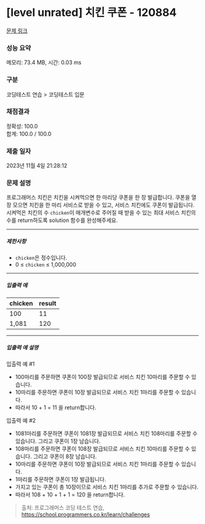 # [level unrated] 치킨 쿠폰 - 120884 

[문제 링크](https://school.programmers.co.kr/learn/courses/30/lessons/120884) 

### 성능 요약

메모리: 73.4 MB, 시간: 0.03 ms

### 구분

코딩테스트 연습 > 코딩테스트 입문

### 채점결과

정확성: 100.0<br/>합계: 100.0 / 100.0

### 제출 일자

2023년 11월 4일 21:28:12

### 문제 설명

<p>프로그래머스 치킨은 치킨을 시켜먹으면 한 마리당 쿠폰을 한 장 발급합니다. 쿠폰을 열 장 모으면 치킨을 한 마리 서비스로 받을 수 있고, 서비스 치킨에도 쿠폰이 발급됩니다. 시켜먹은 치킨의 수 <code>chicken</code>이 매개변수로 주어질 때 받을 수 있는 최대 서비스 치킨의 수를 return하도록 solution 함수를 완성해주세요.</p>

<hr>

<h5>제한사항</h5>

<ul>
<li><code>chicken</code>은 정수입니다.</li>
<li>0 ≤ <code>chicken</code> ≤ 1,000,000</li>
</ul>

<hr>

<h5>입출력 예</h5>
<table class="table">
        <thead><tr>
<th>chicken</th>
<th>result</th>
</tr>
</thead>
        <tbody><tr>
<td>100</td>
<td>11</td>
</tr>
<tr>
<td>1,081</td>
<td>120</td>
</tr>
</tbody>
      </table>
<hr>

<h5>입출력 예 설명</h5>

<p>입출력 예 #1</p>

<ul>
<li>100마리를 주문하면 쿠폰이 100장 발급되므로 서비스 치킨 10마리를 주문할 수 있습니다.</li>
<li>10마리를 주문하면 쿠폰이 10장 발급되므로 서비스 치킨 1마리를 주문할 수 있습니다.</li>
<li>따라서 10 + 1 = 11 을 return합니다.</li>
</ul>

<p>입출력 예 #2</p>

<ul>
<li>1081마리를 주문하면 쿠폰이 1081장 발급되므로 서비스 치킨 108마리를 주문할 수 있습니다. 그리고 쿠폰이 1장 남습니다.</li>
<li>108마리를 주문하면 쿠폰이 108장 발급되므로 서비스 치킨 10마리를 주문할 수 있습니다. 그리고 쿠폰이 8장 남습니다.</li>
<li>10마리를 주문하면 쿠폰이 10장 발급되므로 서비스 치킨 1마리를 주문할 수 있습니다.</li>
<li>1마리를 주문하면 쿠폰이 1장 발급됩니다.</li>
<li>가지고 있는 쿠폰이 총 10장이므로 서비스 치킨 1마리를 추가로 주문할 수 있습니다.</li>
<li>따라서 108 + 10 + 1 + 1 = 120 을 return합니다.</li>
</ul>


> 출처: 프로그래머스 코딩 테스트 연습, https://school.programmers.co.kr/learn/challenges